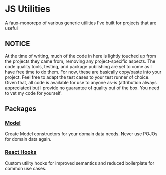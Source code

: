 # JS Utilities

A faux-monorepo of various generic utilities I've built for projects that are
useful

## NOTICE

At the time of writing, much of the code in here is lightly touched up from the
projects they came from, removing any project-specific aspects. The code quality
tools, testing, and package publishing are yet to come as I have free time to do
them. For now, these are basically copy/paste into your project. Feel free to
adapt the test cases to your test runner of choice. Given that, all code is
available for use to anyone as-is (attribution always appreciated) but I provide
no guarantee of quality out of the box. You need to vet my code for yourself.

## Packages

### [Model](./packages/model/README.md)

Create Model constructors for your domain data needs. Never use POJOs for domain
data again.

### [React Hooks](./packages/react-hooks/README.md)

Custom utility hooks for improved semantics and reduced boilerplate for common
use cases.
